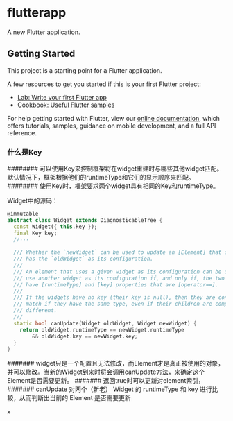 # flutterapp

A new Flutter application.

## Getting Started

This project is a starting point for a Flutter application.

A few resources to get you started if this is your first Flutter project:

- [Lab: Write your first Flutter app](https://flutter.dev/docs/get-started/codelab)
- [Cookbook: Useful Flutter samples](https://flutter.dev/docs/cookbook)

For help getting started with Flutter, view our
[online documentation](https://flutter.dev/docs), which offers tutorials,
samples, guidance on mobile development, and a full API reference.


### 什么是Key

######## 可以使用Key来控制框架将在widget重建时与哪些其他widget匹配。默认情况下，框架根据他们的runtimeType和它们的显示顺序来匹配。
######## 使用Key时，框架要求两个widget具有相同的Key和runtimeType。

Widget中的源码：

```dart
@immutable
abstract class Widget extends DiagnosticableTree {
  const Widget({ this.key });
  final Key key;
  //···
  
  /// Whether the `newWidget` can be used to update an [Element] that currently
  /// has the `oldWidget` as its configuration.
  ///
  /// An element that uses a given widget as its configuration can be updated to
  /// use another widget as its configuration if, and only if, the two widgets
  /// have [runtimeType] and [key] properties that are [operator==].
  ///
  /// If the widgets have no key (their key is null), then they are considered a
  /// match if they have the same type, even if their children are completely
  /// different.
  /// 
  static bool canUpdate(Widget oldWidget, Widget newWidget) {
    return oldWidget.runtimeType == newWidget.runtimeType
        && oldWidget.key == newWidget.key;
  }
}
```


####### widget只是一个配置且无法修改，而Element才是真正被使用的对象，并可以修改。当新的Widget到来时将会调用canUpdate方法，来确定这个Element是否需要更新。
####### 返回true时可以更新对element索引，
####### canUpdate 对两个（新老） Widget 的 runtimeType 和 key 进行比较，从而判断出当前的 Element 是否需要更新 
                      






















x